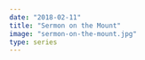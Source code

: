 ```yaml
---
date: "2018-02-11"
title: "Sermon on the Mount"
image: "sermon-on-the-mount.jpg"
type: series
---
```


